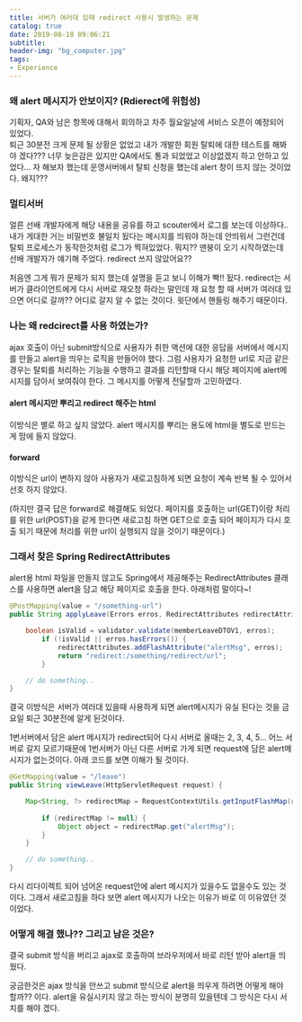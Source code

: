 ```yaml
---
title: 서버가 여러대 있때 redirect 사용시 발생하는 문제
catalog: true
date: 2019-08-18 09:06:21
subtitle:
header-img: "bg_computer.jpg"
tags:
- Experience
---
```


### 왜 alert 메시지가 안보이지? (Rdierect에 위험성)

기획자, QA와 남은 항목에 대해서 회의하고 차주 월요일날에 서비스 오픈이 예정되어 있었다.  
퇴근 30분전 크게 문제 될 상황은 없었고 내가 개발한 회원 탈퇴에 대한 테스트를 해봐야 겠다??? 너무 늦은감은 있지만 QA에서도 통과 되었었고 이상없겠지 하고 안하고 있었다... 자 해보자 했는데 운영서버에서 탈퇴 신청을 했는데 alert 창이 뜨지 않는 것이었다. 왜지???
 

### 멀티서버

얼른 선배 개발자에게 해당 내용을 공유를 하고 scouter에서 로그를 보는데 이상하다.. 내가 게대한 거는 비밀번호 불일치 됬다는 메시지를 띄워야 하는데 안띄워서 그런건데 탈퇴 프로세스가 동작한것처럼 로그가 찍혀있었다. 뭐지?? 맨붕이 오기 시작하였는데 선배 개발자가 얘기해 주었다. redirect 쓰지 않았어요??  

처음엔 그게 뭐가 문제가 되지 했는데 설명을 듣고 보니 이해가 빡!! 됬다. redirect는 서버가 클라이언트에게 다시 서버로 재오청 하라는 말인데 재 요청 할 때 서버가 여러대 있으면 어디로 갈까?? 어디로 갈지 알 수 없는 것이다. 윗단에서 핸들링 해주기 때문이다. 


### 나는 왜 redcirect를 사용 하였는가?

ajax 호출이 아닌 submit방식으로 사용자가 취한 액션에 대한 응답을 서버에서 메시지를 만들고 alert을 띄우는 로직을 만들어야 했다. 그럼 사용자가 요청한 url로 지금 같은 경우는 탈퇴를 처리하는 기능을 수행하고 결과를 리턴할때 다시 해당 페이지에 alert메시지를 담아서 보여줘야 한다. 그 메시지를 어떻게 전달할까 고민하였다.  

#### alert 메시지만 뿌리고 redirect 해주는 html 

이방식은 별로 하고 싶지 않았다. alert 메시지를 뿌리는 용도에 html을 별도로 만드는게 맘에 들지 않았다.

#### forward

이방식은 url이 변하지 않아 사용자가 새로고침하게 되면 요청이 계속 반복 될 수 있어서 선호 하지 않았다.  

(하지만 결국 답은 forward로 해결해도 되었다. 페이지를 호출하는 url(GET)이랑 처리를 위한 url(POST)을 같게 한다면 새로고침 하면 GET으로 호출 되어 페이지가 다시 호출 되기 때문에 처리를 위한 url이 실행되지 않을 것이기 때문이다.) 

### 그래서 찾은 Spring RedirectAttributes

alert용 html 파일을 만들지 않고도 Spring에서 제공해주는 RedirectAttributes 클래스를 사용하면 alert을 담고 해당 페이지로 호출을 한다. 아래처럼 말이다~!

~~~ java
@PostMapping(value = "/something-url")
public String applyLeave(Errors erros, RedirectAttributes redirectAttributes, ...) {

    boolean isValid = validator.validate(memberLeaveDTOV1, erros);
        if (!isValid || erros.hasErrors()) {
            redirectAttributes.addFlashAttribute("alertMsg", erros);
            return "redirect:/something/redirect/url";
        }

    // do something..
}
~~~

결국 이방식은 서버가 여러대 있을때 사용하게 되면 alert메시지가 유실 된다는 것을 금요일 퇴근 30분전에 알게 된것이다.  

1번서버에서 담은 alert 메시지가 redirect되어 다시 서버로 올때는 2, 3, 4, 5... 어느 서버로 갈지 모르기때문에 1번서버가 아닌 다른 서버로 가게 되면 request에 담은 alert메시지가 없는것이다. 아래 코드를 보면 이해가 될 것이다.  

~~~ java
@GetMapping(value = "/leave")
public String viewLeave(HttpServletRequest request) {

    Map<String, ?> redirectMap = RequestContextUtils.getInputFlashMap(request);
        
        if (redirectMap != null) {
            Object object = redirectMap.get("alertMsg");
        }
    }

    // do something..
}
~~~

다시 리다이렉트 되어 넘어온 request안에 alert 메시지가 있을수도 없을수도 있는 것이다. 그래서 새로고침을 하다 보면 alert 메시지가 나오는 이유가 바로 이 이유였던 것이었다.  

### 어떻게 해결 했나?? 그리고 남은 것은?

결국 submit 방식을 버리고 ajax로 호출하여 브라우저에서 바로 리턴 받아 alert을 띄웠다.  

궁금한것은 ajax 방식을 안쓰고 submit 방식으로 alert을 띄우게 하려면 어떻게 해야 할까?? 이다. alert을 유실시키지 않고 하는 방식이 분명히 있을텐데 그 방식은 다시 서치를 해야 겠다.